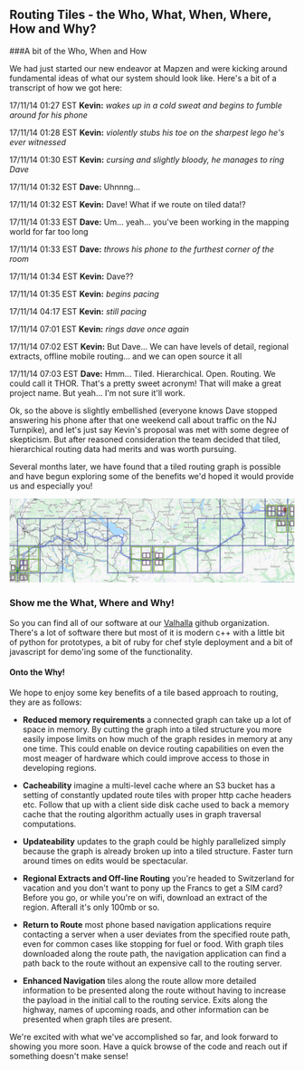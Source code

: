 ## Routing Tiles - the Who, What, When, Where, How and Why?

###A bit of the Who, When and How

We had just started our new endeavor at Mapzen and were kicking around fundamental ideas of what our system should look like. Here's a bit of a transcript of how we got here:

17/11/14 01:27 EST **Kevin:** *wakes up in a cold sweat and begins to fumble around for his phone*

17/11/14 01:28 EST **Kevin:** *violently stubs his toe on the sharpest lego he's ever witnessed*

17/11/14 01:30 EST **Kevin:** *cursing and slightly bloody, he manages to ring Dave*

17/11/14 01:32 EST **Dave:** Uhnnng...

17/11/14 01:32 EST **Kevin:** Dave! What if we route on tiled data!?

17/11/14 01:33 EST **Dave:** Um... yeah... you've been working in the mapping world for far too long

17/11/14 01:33 EST **Dave:** *throws his phone to the furthest corner of the room*

17/11/14 01:34 EST **Kevin:** Dave??

17/11/14 01:35 EST **Kevin:** *begins pacing*

17/11/14 04:17 EST **Kevin:** *still pacing*

17/11/14 07:01 EST **Kevin:** *rings dave once again*

17/11/14 07:02 EST **Kevin:** But Dave... We can have levels of detail, regional extracts, offline mobile routing... and we can open source it all

17/11/14 07:03 EST **Dave:** Hmm... Tiled. Hierarchical. Open. Routing. We could call it THOR. That's a pretty sweet acronym! That will make a great project name. But yeah... I'm not sure it'll work.

Ok, so the above is slightly embellished (everyone knows Dave stopped answering his phone after that one weekend call about traffic on the NJ Turnpike), and let's just say Kevin's proposal was met with some degree of skepticism. But after reasoned consideration the team decided that tiled, hierarchical routing data had merits and was worth pursuing.

Several months later, we have found that a tiled routing graph is possible and have begun exploring some of the benefits we'd hoped it would provide us and especially you!

![LOD Tile Sketch](images/lod_tile_sketch.png "LOD Tile Sketch")

### Show me the What, Where and Why!

So you can find all of our software at our [Valhalla](https://github.com/valhalla) github organization. There's a lot of software there but most of it is modern c++ with a little bit of python for prototypes, a bit of ruby for chef style deployment and a bit of javascript for demo'ing some of the functionality. 

#### Onto the Why!

We hope to enjoy some key benefits of a tile based approach to routing, they are as follows:

 - **Reduced memory requirements**  a connected graph can take up a lot of space in memory. By cutting the graph into a tiled structure you more easily impose limits on how much of the graph resides in memory at any one time. This could enable on device routing capabilities on even the most meager of hardware which could improve access to those in developing regions.

 - **Cacheability**  imagine a multi-level cache where an S3 bucket has a setting of constantly updated route tiles with proper http cache headers etc. Follow that up with a client side disk cache used to back a memory cache that the routing algorithm actually uses in graph traversal computations. 

 - **Updateability**  updates to the graph could be highly parallelized simply because the graph is already broken up into a tiled structure. Faster turn around times on edits would be spectacular.

 - **Regional Extracts and Off-line Routing**  you're headed to Switzerland for vacation and you don't want to pony up the Francs to get a SIM card? Before you go, or while you're on wifi, download an extract of the region. Afterall it's only 100mb or so.

 - **Return to Route**  most phone based navigation applications require contacting a server when a user deviates from the specified route path, even for common cases like stopping for fuel or food. With graph tiles downloaded along the route path, the navigation application can find a path back to the route without an expensive call to the routing server. 
 
 - **Enhanced Navigation** tiles along the route allow more detailed information to be presented along the route without having to increase the payload in the initial call to the routing service. Exits along the highway, names of upcoming roads, and other information can be presented when graph tiles are present.

We're excited with what we've accomplished so far, and look forward to showing you more soon. Have a quick browse of the code and reach out if something doesn't make sense!


